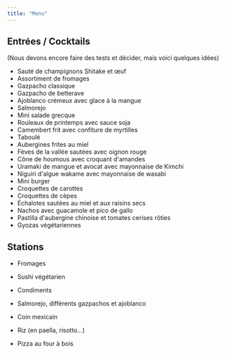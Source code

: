 ```yaml
---
title: "Menu"
---
```


## Entrées / Cocktails

(Nous devons encore faire des tests et décider, mais voici quelques idées)
- Sauté de champignons Shitake et œuf
- Assortiment de fromages
- Gazpacho classique
- Gazpacho de betterave
- Ajoblanco crémeux avec glace à la mangue
- Salmorejo
- Mini salade grecque
- Rouleaux de printemps avec sauce soja
- Camembert frit avec confiture de myrtilles
- Taboulé
- Aubergines frites au miel
- Fèves de la vallée sautées avec oignon rouge
- Cône de houmous avec croquant d'amandes
- Uramaki de mangue et avocat avec mayonnaise de Kimchi
- Niguiri d'algue wakame avec mayonnaise de wasabi
- Mini burger
- Croquettes de carottes
- Croquettes de cèpes
- Échalotes sautées au miel et aux raisins secs
- Nachos avec guacamole et pico de gallo
- Pastilla d'aubergine chinoise et tomates cerises rôties
- Gyozas végétariennes

## Stations

- Fromages
- Sushi végétarien
- Condiments
- Salmorejo, différents gazpachos et ajoblanco
- Coin mexicain

- Riz (en paella, risotto...)
- Pizza au four à bois